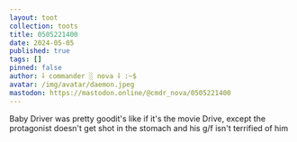```yaml
---
layout: toot
collection: toots
title: 0505221400
date: 2024-05-05
published: true
tags: []
pinned: false
author: ⸸ commander ░ nova ⸸ :~$
avatar: /img/avatar/daemon.jpeg
mastodon: https://mastodon.online/@cmdr_nova/0505221400
---
```


Baby Driver was pretty goodit's like if it's the movie Drive, except the protagonist doesn't get shot in the stomach and his g/f isn't terrified of him
